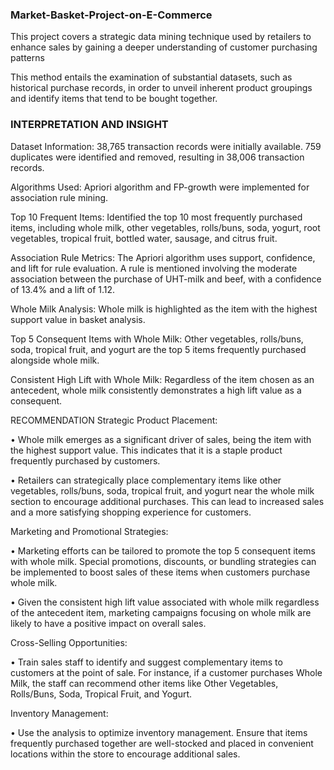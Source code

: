 ### Market-Basket-Project-on-E-Commerce

This project covers a strategic data mining technique used by retailers to enhance sales by gaining a deeper understanding of customer purchasing patterns

This method entails the examination of substantial datasets, such as historical purchase records, in order to unveil inherent product groupings and identify items that tend to be bought together.

### INTERPRETATION AND INSIGHT
Dataset Information: 38,765 transaction records were initially available. 759 duplicates were identified and removed, resulting in 38,006 transaction records.

Algorithms Used: Apriori algorithm and FP-growth were implemented for association rule mining.

Top 10 Frequent Items: Identified the top 10 most frequently purchased items, including whole milk, other vegetables, rolls/buns, soda, yogurt, root vegetables, tropical fruit, bottled water, sausage, and citrus fruit.

Association Rule Metrics: The Apriori algorithm uses support, confidence, and lift for rule evaluation. A rule is mentioned involving the moderate association between the purchase of UHT-milk and beef, with a confidence of 13.4% and a lift of 1.12.

Whole Milk Analysis: Whole milk is highlighted as the item with the highest support value in basket analysis.

Top 5 Consequent Items with Whole Milk: Other vegetables, rolls/buns, soda, tropical fruit, and yogurt are the top 5 items frequently purchased alongside whole milk.

Consistent High Lift with Whole Milk: Regardless of the item chosen as an antecedent, whole milk consistently demonstrates a high lift value as a consequent.

RECOMMENDATION
Strategic Product Placement:

• Whole milk emerges as a significant driver of sales, being the item with the highest support value. This indicates that it is a staple product frequently purchased by customers.

• Retailers can strategically place complementary items like other vegetables, rolls/buns, soda, tropical fruit, and yogurt near the whole milk section to encourage additional purchases. This can lead to increased sales and a more satisfying shopping experience for customers.

Marketing and Promotional Strategies:

• Marketing efforts can be tailored to promote the top 5 consequent items with whole milk. Special promotions, discounts, or bundling strategies can be implemented to boost sales of these items when customers purchase whole milk.

• Given the consistent high lift value associated with whole milk regardless of the antecedent item, marketing campaigns focusing on whole milk are likely to have a positive impact on overall sales.

Cross-Selling Opportunities:

• Train sales staff to identify and suggest complementary items to customers at the point of sale. For instance, if a customer purchases Whole Milk, the staff can recommend other items like Other Vegetables, Rolls/Buns, Soda, Tropical Fruit, and Yogurt.

Inventory Management:

• Use the analysis to optimize inventory management. Ensure that items frequently purchased together are well-stocked and placed in convenient locations within the store to encourage additional sales.

